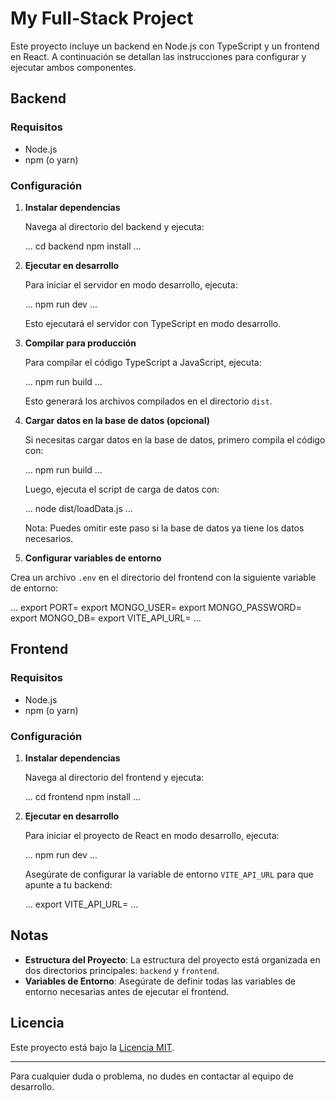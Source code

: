# My Full-Stack Project

Este proyecto incluye un backend en Node.js con TypeScript y un frontend en React. A continuación se detallan las instrucciones para configurar y ejecutar ambos componentes.

## Backend

### Requisitos

- Node.js
- npm (o yarn)

### Configuración

1. **Instalar dependencias**

   Navega al directorio del backend y ejecuta:

   ...
   cd backend
   npm install
   ...

2. **Ejecutar en desarrollo**

   Para iniciar el servidor en modo desarrollo, ejecuta:

   ...
   npm run dev
   ...

   Esto ejecutará el servidor con TypeScript en modo desarrollo.

3. **Compilar para producción**

   Para compilar el código TypeScript a JavaScript, ejecuta:

   ...
   npm run build
   ...

   Esto generará los archivos compilados en el directorio `dist`.

4. **Cargar datos en la base de datos (opcional)**

   Si necesitas cargar datos en la base de datos, primero compila el código con:

   ...
   npm run build
   ...

   Luego, ejecuta el script de carga de datos con:

   ...
   node dist/loadData.js
   ...

   Nota: Puedes omitir este paso si la base de datos ya tiene los datos necesarios.

5. **Configurar variables de entorno**

Crea un archivo `.env` en el directorio del frontend con la siguiente variable de entorno:

   ...
   export PORT=
   export MONGO_USER=
   export MONGO_PASSWORD=
   export MONGO_DB=
   export VITE_API_URL=
   ...

## Frontend

### Requisitos

- Node.js
- npm (o yarn)

### Configuración

1. **Instalar dependencias**

   Navega al directorio del frontend y ejecuta:

   ...
   cd frontend
   npm install
   ...

2. **Ejecutar en desarrollo**

   Para iniciar el proyecto de React en modo desarrollo, ejecuta:

   ...
   npm run dev
   ...

   Asegúrate de configurar la variable de entorno `VITE_API_URL` para que apunte a tu backend:

   ...
   export VITE_API_URL=
   ...

## Notas

- **Estructura del Proyecto**: La estructura del proyecto está organizada en dos directorios principales: `backend` y `frontend`.
- **Variables de Entorno**: Asegúrate de definir todas las variables de entorno necesarias antes de ejecutar el frontend.

## Licencia

Este proyecto está bajo la [Licencia MIT](LICENSE).

---

Para cualquier duda o problema, no dudes en contactar al equipo de desarrollo.
